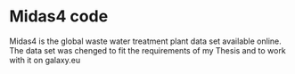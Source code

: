 # Midas4 code
Midas4 is the global waste water treatment plant data set available online.
The data set was chenged to fit the requirements of my Thesis and to work with it on galaxy.eu
